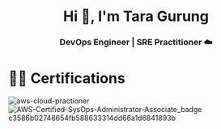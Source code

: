 <h1 align="center">Hi 👋, I'm <a>
Tara Gurung</a></h1>
<h3 align="center">DevOps Engineer | SRE Practitioner  ☁️</h3>

<h1> 👨‍🎓 Certifications </h1>


![aws-cloud-practioner](https://user-images.githubusercontent.com/4478831/207793749-57de218d-8699-4934-a964-93c6f340a349.png) ![AWS-Certified-SysOps-Administrator-Associate_badge c3586b02748654fb588633314dd66a1d6841893b](https://user-images.githubusercontent.com/4478831/207793934-11504430-1492-4e31-9570-e641daf7f554.png)
